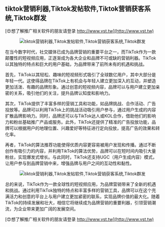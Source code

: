## **tiktok营销利器,Tiktok发帖软件,Tiktok营销获客系统,Tiktok群发**

[😍想了解推广相关软件的朋友请登录 http://www.vst.tw](http://www.vst.tw)

 <center><img src="https://vst.tw/MP4/tuiguang/png/2.png" alt="tiktok营销利器,Tiktok发帖软件,Tiktok营销获客系统,Tiktok群发"></center>

在当今数字时代，社交媒体已成为品牌营销的重要平台之一，而TikTok作为一款颠覆性的短视频应用，正逐渐成为各大企业和品牌不可或缺的营销利器。TikTok以其独特的特点和巨大的用户基础，为品牌带来了前所未有的机遇和挑战。

首先，TikTok以其轻松、趣味的短视频形式吸引了全球数亿用户，其中大部分是年轻一代。这使得品牌在TikTok上有机会与年轻人建立更加深入的互动，并塑造更加活泼、有趣的品牌形象。通过创意的短视频内容，品牌可以与用户建立更加亲密的关系，吸引他们的关注，提升品牌认知度和影响力。

其次，TikTok提供了丰富多样的营销工具和功能，如品牌挑战、合作活动、广告投放等。品牌可以利用TikTok上的挑战活动吸引用户参与，通过用户生成的内容扩散品牌影响力。同时，品牌还可以与TikTok达人或KOL合作，借助他们的影响力和粉丝基础推广产品或服务。此外，TikTok还提供了精准的广告投放功能，品牌可以根据用户的地理位置、兴趣爱好等特征进行定向投放，提高广告的效果和转化率。

再者，TikTok的算法推荐功能使得优质内容更容易被用户发现和传播。通过不断创作有吸引力的内容，并利用TikTok的算法优势，品牌可以在短时间内吸引大量粉丝，实现爆发式增长。与此同时，TikTok还支持UGC（用户生成内容）模式，让用户参与到品牌营销中来，增强品牌与用户之间的互动性和黏性。

 <center><img src="https://vst.tw/MP4/tuiguang/png/7.png" alt="tiktok营销利器,Tiktok发帖软件,Tiktok营销获客系统,Tiktok群发"></center>

总的来说，TikTok作为一款全球性的短视频应用，为品牌营销带来了全新的机遇和挑战。通过利用TikTok独特的特点和丰富多样的营销工具，品牌可以在这个充满活力和创意的平台上与用户建立更加紧密的联系，实现品牌价值的最大化。随着TikTok的持续发展和壮大，相信它将继续成为品牌营销的重要利器，引领营销潮流，为企业带来更加广阔的发展空间。

[😍想了解推广相关软件的朋友请登录 http://www.vst.tw](http://www.vst.tw)



